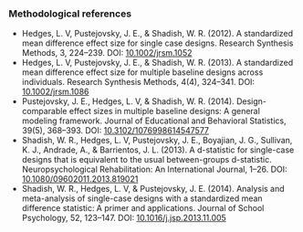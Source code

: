 ### Methodological references

* Hedges, L. V, Pustejovsky, J. E., & Shadish, W. R. (2012). A standardized mean difference effect size for single case designs. Research Synthesis Methods, 3, 224–239. DOI: [10.1002/jrsm.1052](http://doi.org/10.1002/jrsm.1052)
* Hedges, L. V, Pustejovsky, J. E., & Shadish, W. R. (2013). A standardized mean difference effect size for multiple baseline designs across individuals. Research Synthesis Methods, 4(4), 324–341. DOI: [10.1002/jrsm.1086](http://doi.org/10.1002/jrsm.1086)
* Pustejovsky, J. E., Hedges, L. V, & Shadish, W. R. (2014). Design-comparable effect sizes in multiple baseline designs: A general modeling framework. Journal of Educational and Behavioral Statistics, 39(5), 368–393. DOI: [10.3102/1076998614547577](http://doi.org/10.3102/1076998614547577)
* Shadish, W. R., Hedges, L. V, Pustejovsky, J. E., Boyajian, J. G., Sullivan, K. J., Andrade, A., & Barrientos, J. L. (2013). A d-statistic for single-case designs that is equivalent to the usual between-groups d-statistic. Neuropsychological Rehabilitation: An International Journal, 1–26. DOI: [10.1080/09602011.2013.819021](http://doi.org/10.1080/09602011.2013.819021)
* Shadish, W. R., Hedges, L. V, & Pustejovsky, J. E. (2014). Analysis and meta-analysis of single-case designs with a standardized mean difference statistic: A primer and applications. Journal of School Psychology, 52, 123–147. DOI: [10.1016/j.jsp.2013.11.005](http://doi.org/10.1016/j.jsp.2013.11.005)
